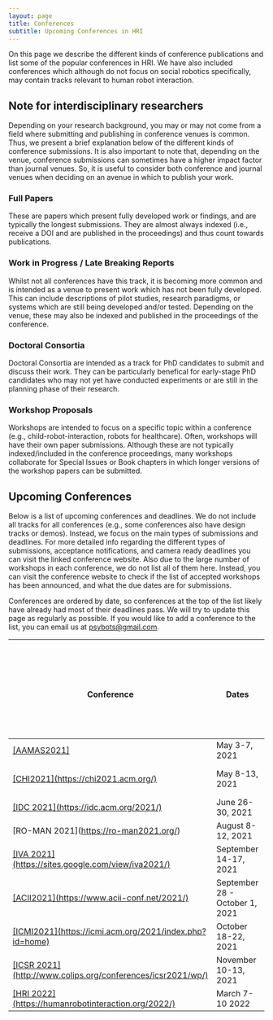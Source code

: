 ```yaml
---
layout: page
title: Conferences
subtitle: Upcoming Conferences in HRI
---
```

On this page we describe the different kinds of conference publications and list some of the popular conferences in HRI. We have also included conferences which although do not focus on social robotics specifically, may contain tracks relevant to human robot interaction. 

## Note for interdisciplinary researchers 
Depending on your research background, you may or may not come from a field where submitting and publishing in conference venues is common. Thus, we present a brief explanation below of the different kinds of conference submissions. It is also important to note that, depending on the venue, conference submissions can sometimes have a higher impact factor than journal venues. So, it is useful to consider both conference and journal venues when deciding on an avenue in which to publish your work. 

### Full Papers 
These are papers which present fully developed work or findings, and are typically the longest submissions. They are almost always indexed (i.e., receive a DOI and are published in the proceedings) and thus count towards publications.

### Work in Progress / Late Breaking Reports
Whilst not all conferences have this track, it is becoming more common and is intended as a venue to present work which has not been fully developed. This can include descriptions of pilot studies, research paradigms, or systems which are still being developed and/or tested. Depending on the venue, these may also be indexed and published in the proceedings of the conference. 

### Doctoral Consortia
Doctoral Consortia are intended as a track for PhD candidates to submit and discuss their work. They can be particularly benefical for early-stage PhD candidates who may not yet have conducted experiments or are still in the planning phase of their research. 

### Workshop Proposals
Workshops are intended to focus on a specific topic within a conference (e.g., child-robot-interaction, robots for healthcare). Often, workshops will have their own paper submissions. Although these are not typically indexed/included in the conference proceedings, many workshops collaborate for Special Issues or Book chapters in which longer versions of the workshop papers can be submitted. 

## Upcoming Conferences
Below is a list of upcoming conferences and deadlines. We do not include all tracks for all conferences (e.g., some conferences also have design tracks or demos). Instead, we focus on the main types of submissions and deadlines. For more detailed info regarding the different types of submissions, acceptance notifications, and camera ready deadlines you can visit the linked conference website. Also due to the large number of workshops in each conference, we do not list all of them here. Instead, you can visit the conference website to check if the list of accepted workshops has been announced, and what the due dates are for submissions. 

Conferences are ordered by date, so conferences at the top of the list likely have already had most of their deadlines pass. We will try to update this page as regularly as possible. If you would like to add a conference to the list, you can email us at psybots@gmail.com.

<table>
<thead>
  <tr>
    <th rowspan="2"><br>Conference</th>
    <th rowspan="2"><br>Dates</th>
    <th rowspan="2"><br>Location/ Format</th>
    <th colspan="5">Deadlines</th>
  </tr>
  <tr>
    <td>Full Papers</td>
    <td>Late Breaking Reports /<br>Work in Progress / <br>Extended Abstracts</td>
    <td>Doctoral Consortium</td>
    <td>Special Sessions</td>
    <td>Workshop Proposals</td>
  </tr>
</thead>
<tbody>
  <tr>
    <td><a href="https://aamas2021.soton.ac.uk/">[AAMAS2021]</a></td>
    <td>May 3-7, 2021</td>
    <td>Virtual</td>
    <td>October 2, 2020</td>
    <td>N/A</td>
    <td>January 5, 2021</td>
    <td>N/A</td>
    <td>October 25, 2020</td>
  </tr>
  <tr>
    <td><a href="https://chi2021.acm.org/">[CHI2021](https://chi2021.acm.org/)</a></td>
    <td>May 8-13, 2021</td>
    <td>Virtual</td>
    <td>September 17, 2020</td>
    <td>January 11, 2021</td>
    <td>October 14, 2020</td>
    <td>December 15th, 2020</td>
    <td>November 24th, 2020</td>
  </tr>
  <tr>
    <td><a href="https://idc.acm.org/2021/">[IDC 2021](https://idc.acm.org/2021/)</a></td>
    <td>June 26-30, 2021</td>
    <td>Virtual</td>
    <td>February 1, 2021</td>
    <td>April 12, 2021</td>
    <td>April 12, 2021</td>
    <td>N/A</td>
    <td>February 15, 2021</td>
  </tr>
  <tr>
    <td>[RO-MAN 2021](<a href="https://ro-man2021.org/" target="_blank" rel="noopener noreferrer">https://ro-man2021.org/</a>)</td>
    <td>August 8-12, 2021</td>
    <td>Virtual</td>
    <td>April 6, 2021</td>
    <td>N/A</td>
    <td>N/A</td>
    <td>March 15, 2021</td>
    <td>April 06, 2021</td>
  </tr>
  <tr>
    <td><a href="https://sites.google.com/view/iva2021/">[IVA 2021](https://sites.google.com/view/iva2021/)</a></td>
    <td>September 14-17, 2021</td>
    <td>Virtual</td>
    <td>May 1, 2021</td>
    <td>May 1, 2021</td>
    <td>N/A</td>
    <td>N/A</td>
    <td>March 1, 2021</td>
  </tr>
  <tr>
    <td><a href="https://www.acii-conf.net/2021/">[ACII2021](https://www.acii-conf.net/2021/)</a></td>
    <td>September 28 - October 1, 2021</td>
    <td>Virtual</td>
    <td>April 16, 2021</td>
    <td>N/A</td>
    <td>May 25, 2021</td>
    <td>January 11, 2021</td>
    <td>23 February, 2021<br></td>
  </tr>
  <tr>
    <td><a href="https://icmi.acm.org/2021/index.php?id=home">[ICMI2021](https://icmi.acm.org/2021/index.php?id=home)</a> </td>
    <td>October 18-22, 2021</td>
    <td>Montreal</td>
    <td>May 26, 2021</td>
    <td>August 1, 2021</td>
    <td>July 2, 2021</td>
    <td></td>
    <td>View accepted workshops <a href="https://icmi.acm.org/2021/index.php?id=workshops">[here](https://icmi.acm.org/2021/index.php?id=workshops)</a></td>
  </tr>
  <tr>
    <td><a href="http://www.colips.org/conferences/icsr2021/wp/">[ICSR 2021](http://www.colips.org/conferences/icsr2021/wp/)</a></td>
    <td>November 10-13, 2021</td>
    <td>Singapore/Hybrid</td>
    <td>June 13, 2021</td>
    <td>N/A</td>
    <td>N/A</td>
    <td>N/A</td>
    <td>June 13, 2021</td>
  </tr>
  <tr>
    <td><a href="https://humanrobotinteraction.org/2022/">[HRI 2022](https://humanrobotinteraction.org/2022/)</a></td>
    <td>March 7-10 2022</td>
    <td>Japan/Hybrid</td>
    <td>TBA</td>
    <td>TBA</td>
    <td>TBA</td>
    <td>N/A</td>
    <td>TBA</td>
  </tr>
</tbody>
</table>
